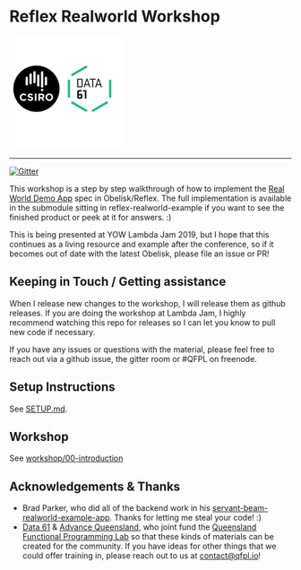 # Reflex Realworld Workshop

![Data61 Logo](./data61.png)

<hr />

[![Gitter](https://badges.gitter.im/reflex-realworld-workshop/community.svg)](https://gitter.im/reflex-realworld-workshop/community?utm_source=badge&utm_medium=badge&utm_campaign=pr-badge&utm_content=badge)

This workshop is a step by step walkthrough of how to implement the [Real World Demo App](https://github.com/gothinkster/realworld/tree/master/api) spec in Obelisk/Reflex. The full implementation is available in the submodule sitting in reflex-realworld-example if you want to see the finished product or peek at it for answers. :)

This is being presented at YOW Lambda Jam 2019, but I hope that this continues as a living resource and example after the conference, so if it becomes out of date with the latest Obelisk, please file an issue or PR!

## Keeping in Touch / Getting assistance

When I release new changes to the workshop, I will release them as github releases. If you are doing the workshop at Lambda Jam, I highly recommend watching this repo for releases so I can let you know to pull new code if necessary.

If you have any issues or questions with the material, please feel free to reach out via a github issue, the gitter room or #QFPL on freenode.

## Setup Instructions

See [SETUP.md](./SETUP.md).

## Workshop

See [workshop/00-introduction](workshop/00-introduction.md)

## Acknowledgements & Thanks

- Brad Parker, who did all of the backend work in his [servant-beam-realworld-example-app](https://github.com/bradparker/servant-beam-realworld-example-app/). Thanks for letting me steal your code! :)
- [Data 61](https://www.data61.csiro.au/) & [Advance Queensland](https://advance.qld.gov.au/), who joint fund the [Queensland Functional Programming Lab](https://qfpl.io) so that these kinds of materials can be created for the community. If you have ideas for other things that we could offer training in, please reach out to us at contact@qfpl.io!
